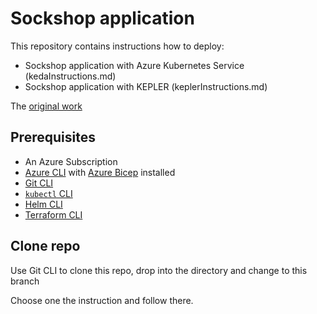 
# Sockshop application

This repository contains instructions how to deploy:
* Sockshop application with Azure Kubernetes Service (kedaInstructions.md)
* Sockshop application with KEPLER (keplerInstructions.md)

The [original work](https://github.com/HabsB/Green-Autoscaling)


## Prerequisites

* An Azure Subscription
* [Azure CLI](https://docs.microsoft.com/cli/azure/install-azure-cli) with [Azure Bicep](https://learn.microsoft.com/azure/azure-resource-manager/bicep/install#azure-cli) installed
* [Git CLI](https://git-scm.com/book/en/v2/Getting-Started-Installing-Git)
* [`kubectl` CLI](https://kubernetes.io/docs/tasks/tools/install-kubectl-linux/)
* [Helm CLI](https://helm.sh/docs/intro/install/)
* [Terraform CLI](https://www.terraform.io/downloads)

## Clone repo

Use Git CLI to clone this repo, drop into the directory and change to this branch

Choose one the instruction and follow there.